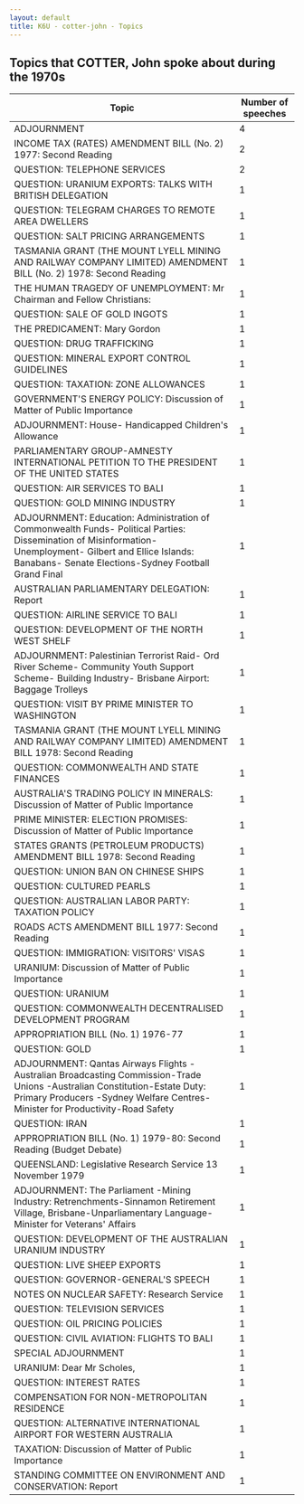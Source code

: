 ```yaml
---
layout: default
title: K6U - cotter-john - Topics
---
```

## Topics that COTTER, John spoke about during the 1970s

| Topic | Number of speeches |
|--------------|----------------|
|ADJOURNMENT|4|
|INCOME TAX (RATES) AMENDMENT BILL (No. 2) 1977: Second Reading|2|
|QUESTION: TELEPHONE SERVICES|2|
|QUESTION: URANIUM EXPORTS: TALKS WITH BRITISH DELEGATION|1|
|QUESTION: TELEGRAM CHARGES TO REMOTE AREA DWELLERS|1|
|QUESTION: SALT PRICING ARRANGEMENTS|1|
|TASMANIA GRANT (THE MOUNT LYELL MINING AND RAILWAY COMPANY LIMITED) AMENDMENT BILL (No. 2) 1978: Second Reading|1|
|THE HUMAN TRAGEDY OF UNEMPLOYMENT: Mr Chairman and Fellow Christians:|1|
|QUESTION: SALE OF GOLD INGOTS|1|
|THE PREDICAMENT: Mary Gordon|1|
|QUESTION: DRUG TRAFFICKING|1|
|QUESTION: MINERAL EXPORT CONTROL GUIDELINES|1|
|QUESTION: TAXATION: ZONE ALLOWANCES|1|
|GOVERNMENT'S ENERGY POLICY: Discussion of Matter of Public Importance|1|
|ADJOURNMENT: House- Handicapped Children's Allowance|1|
|PARLIAMENTARY GROUP-AMNESTY INTERNATIONAL PETITION TO THE PRESIDENT OF THE UNITED STATES|1|
|QUESTION: AIR SERVICES TO BALI|1|
|QUESTION: GOLD MINING INDUSTRY|1|
|ADJOURNMENT: Education: Administration of Commonwealth Funds- Political Parties: Dissemination of Misinformation- Unemployment- Gilbert and Ellice Islands: Banabans- Senate Elections-Sydney Football Grand Final|1|
|AUSTRALIAN PARLIAMENTARY DELEGATION: Report|1|
|QUESTION: AIRLINE SERVICE TO BALI|1|
|QUESTION: DEVELOPMENT OF THE NORTH WEST SHELF|1|
|ADJOURNMENT: Palestinian Terrorist Raid- Ord River Scheme- Community Youth Support Scheme- Building Industry- Brisbane Airport: Baggage Trolleys|1|
|QUESTION: VISIT BY PRIME MINISTER TO WASHINGTON|1|
|TASMANIA GRANT (THE MOUNT LYELL MINING AND RAILWAY COMPANY LIMITED) AMENDMENT BILL 1978: Second Reading|1|
|QUESTION: COMMONWEALTH AND STATE FINANCES|1|
|AUSTRALIA'S TRADING POLICY IN MINERALS: Discussion of Matter of Public Importance|1|
|PRIME MINISTER: ELECTION PROMISES: Discussion of Matter of Public Importance|1|
|STATES GRANTS (PETROLEUM PRODUCTS) AMENDMENT BILL 1978: Second Reading|1|
|QUESTION: UNION BAN ON CHINESE SHIPS|1|
|QUESTION: CULTURED PEARLS|1|
|QUESTION: AUSTRALIAN LABOR PARTY: TAXATION POLICY|1|
|ROADS ACTS AMENDMENT BILL 1977: Second Reading|1|
|QUESTION: IMMIGRATION: VISITORS' VISAS|1|
|URANIUM: Discussion of Matter of Public Importance|1|
|QUESTION: URANIUM|1|
|QUESTION: COMMONWEALTH DECENTRALISED DEVELOPMENT PROGRAM|1|
|APPROPRIATION BILL (No. 1) 1976-77|1|
|QUESTION: GOLD|1|
|ADJOURNMENT: Qantas Airways Flights -Australian Broadcasting Commission-Trade Unions -Australian Constitution-Estate Duty: Primary Producers -Sydney Welfare Centres-Minister for Productivity-Road Safety|1|
|QUESTION: IRAN|1|
|APPROPRIATION BILL (No. 1) 1979-80: Second Reading (Budget Debate)|1|
|QUEENSLAND: Legislative Research Service 13 November 1979|1|
|ADJOURNMENT: The Parliament -Mining Industry: Retrenchments-Sinnamon Retirement Village, Brisbane-Unparliamentary Language-Minister for Veterans' Affairs|1|
|QUESTION: DEVELOPMENT OF THE AUSTRALIAN URANIUM INDUSTRY|1|
|QUESTION: LIVE SHEEP EXPORTS|1|
|QUESTION: GOVERNOR-GENERAL'S SPEECH|1|
|NOTES ON NUCLEAR SAFETY: Research Service|1|
|QUESTION: TELEVISION SERVICES|1|
|QUESTION: OIL PRICING POLICIES|1|
|QUESTION: CIVIL AVIATION: FLIGHTS TO BALI|1|
|SPECIAL ADJOURNMENT|1|
|URANIUM: Dear Mr Scholes,|1|
|QUESTION: INTEREST RATES|1|
|COMPENSATION FOR NON-METROPOLITAN RESIDENCE|1|
|QUESTION: ALTERNATIVE INTERNATIONAL AIRPORT FOR WESTERN AUSTRALIA|1|
|TAXATION: Discussion of Matter of Public Importance|1|
|STANDING COMMITTEE ON ENVIRONMENT AND CONSERVATION: Report|1|
